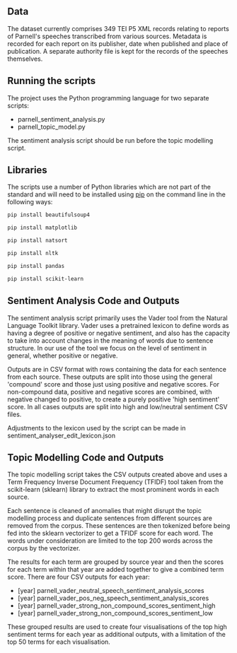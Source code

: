 ## Data
The dataset currently comprises 349 TEI P5 XML records relating to reports of Parnell's speeches transcribed from various sources. Metadata is recorded for each report on its publisher, date when published and place of publication. A separate authority file is kept for the records of the speeches themselves.

## Running the scripts
The project uses the Python programming language for two separate scripts:

* parnell_sentiment_analysis.py
* parnell_topic_model.py

The sentiment analysis script should be run before the topic modelling script.

## Libraries

The scripts use a number of Python libraries which are not part of the standard and will need to be installed using [pip](https://pip.pypa.io/en/stable/) on the command line in the following ways:

```bash
pip install beautifulsoup4

pip install matplotlib

pip install natsort

pip install nltk

pip install pandas

pip install scikit-learn
```

## Sentiment Analysis Code and Outputs
The sentiment analysis script primarily uses the Vader tool from the Natural Language Toolkit library. Vader uses a pretrained lexicon to define words as having a degree of positive or negative sentiment, and also has the capacity to take into account changes in the meaning of words due to sentence structure. In our use of the tool we focus on the level of sentiment in general, whether positive or negative.

Outputs are in CSV format with rows containing the data for each sentence from each source. These outputs are split into those using the general 'compound' score and those just using positive and negative scores. For non-compound data, positive and negative scores are combined, with negative changed to positive, to create a purely positive 'high sentiment' score. In all cases outputs are split into high and low/neutral sentiment CSV files.

Adjustments to the lexicon used by the script can be made in sentiment_analyser_edit_lexicon.json

## Topic Modelling Code and Outputs
The topic modelling script takes the CSV outputs created above and uses a Term Frequency Inverse Document Frequency (TFIDF) tool taken from the scikit-learn (sklearn) library to extract the most prominent words in each source. 

Each sentence is cleaned of anomalies that might disrupt the topic modelling process and duplicate sentences from different sources are removed from the corpus. These sentences are then tokenized before being fed into the sklearn vectorizer to get a TFIDF score for each word. The words under consideration are limited to the top 200 words across the corpus by the vectorizer.

The results for each term are grouped by source year and then the scores for each term within that year are added together to give a combined term score. There are four CSV outputs for each year:

* [year] parnell_vader_neutral_speech_sentiment_analysis_scores
* [year] parnell_vader_pos_neg_speech_sentiment_analysis_scores
* [year] parnell_vader_strong_non_compound_scores_sentiment_high
* [year] parnell_vader_strong_non_compound_scores_sentiment_low

These grouped results are used to create four visualisations of the top high sentiment terms for each year as additional outputs, with a limitation of the top 50 terms for each visualisation.
